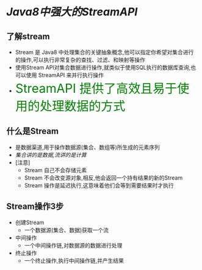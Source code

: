 # ***Java8中强大的StreamAPI***

## **了解stream**
* Stream 是 Java8 中处理集合的关键抽象概念,他可以指定你希望对集合进行的操作,可以执行非常复杂的查找、过滤、和映射等操作
* 使用Stream API对集合数据进行操作,就类似于使用SQL执行的数据库查询,也可以使用 StreamAPI 来并行执行操作
* <font color=green size=6> StreamAPI 提供了高效且易于使用的处理数据的方式</font>

## **什么是Stream**
* 是数据渠道,用于操作数据源(集合、数组等)所生成的元素序列
* *集合讲的是数据,流讲的是计算*
* [注意]
   * Stream 自己不会存储元素
   * Stream 不会改变源对象,相反,他会返回一个持有结果的新的Stream
   * Stream 操作是延迟执行,这意味着他们会等到需要结果时才执行

## **Stream操作3步**
* 创建Stream
    * 一个数据源(集合、数据)获取一个流
* 中间操作
    * 一个中间操作链,对数据源的数据进行处理
* 终止操作
    * 一个终止操作,执行中间操作链,并产生结果